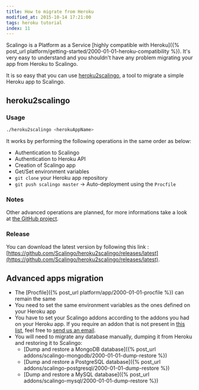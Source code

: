 ```yaml
---
title: How to migrate from Heroku
modified_at: 2015-10-14 17:21:00
tags: heroku tutorial
index: 11
---
```


Scalingo is a Platform as a Service [highly compatible with Heroku]({% post_url platform/getting-started/2000-01-01-heroku-compatibility %}). It's very easy to understand and you shouldn't have any problem migrating your app from Heroku to Scalingo.

It is so easy that you can use [heroku2scalingo](https://github.com/Scalingo/heroku2scalingo/releases/latest), a tool to migrate a simple Heroku app to Scalingo.

## heroku2scalingo

### Usage

```bash
./heroku2scalingo <herokuAppName>
```

It works by performing the following operations in the same order as below:

* Authentication to Scalingo
* Authentication to Heroku API
* Creation of Scalingo app
* Get/Set environment variables
* `git clone` your Heroku app repository
* `git push scalingo master` -> Auto-deployment using the `Procfile`

### Notes

Other advanced operations are planned, for more informations take a look at [the GitHub project](https://github.com/Scalingo/heroku2scalingo/#todo).

### Release

You can download the latest version by following this link : [https://github.com/Scalingo/heroku2scalingo/releases/latest](https://github.com/Scalingo/heroku2scalingo/releases/latest).

## Advanced apps migration

* The [Procfile]({% post_url platform/app/2000-01-01-procfile %}) can remain the same
* You need to set the same environment variables as the ones defined on your Heroku app
* You have to set your Scalingo addons according to the addons you had on your Heroku app.
  If you require an addon that is not present in [this list](https://scalingo.com/addons),
  feel free to [send us an email](mailto:support@scalingo.com).
* You will need to migrate any database manually, dumping it from Heroku and restoring it to Scalingo:
  * [Dump and restore a MongoDB database]({% post_url addons/scalingo-mongodb/2000-01-01-dump-restore %})
  * [Dump and restore a PostgreSQL database]({% post_url addons/scalingo-postgresql/2000-01-01-dump-restore %})
  * [Dump and restore a MySQL database]({% post_url addons/scalingo-mysql/2000-01-01-dump-restore %})
